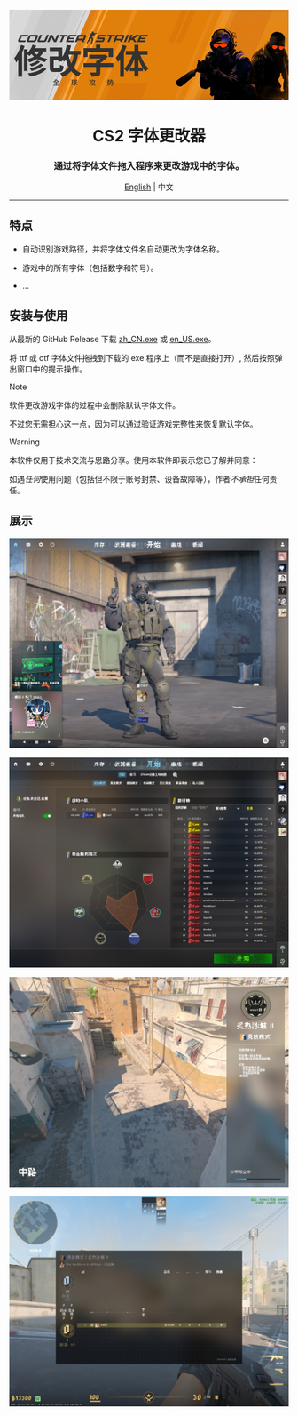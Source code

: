 <p align="center"><img src="/pic/banner.png"></p>

<h1 align="center">CS2 字体更改器</h1>

<h3 align="center">通过将字体文件拖入程序来更改游戏中的字体。</h3>

<p align="center"><a href="/README.md">English</a> | 中文</p>

---

## 特点

- 自动识别游戏路径，并将字体文件名自动更改为字体名称。

- 游戏中的所有字体（包括数字和符号）。

- ...

## 安装与使用

从最新的 GitHub Release 下载 [zh_CN.exe](https://github.com/Cairl/CS2-Font-Changer/releases/latest/download/zh_CN.exe) 或 [en_US.exe](https://github.com/Cairl/CS2-Font-Changer/releases/latest/download/en_US.exe)。

将 ttf 或 otf 字体文件拖拽到下载的 exe 程序上（而不是直接打开）, 然后按照弹出窗口中的提示操作。

> [!NOTE]
>
> 软件更改游戏字体的过程中会删除默认字体文件。
>
> 不过您无需担心这一点，因为可以通过验证游戏完整性来恢复默认字体。

> [!WARNING]
>
> 本软件仅用于技术交流与思路分享。使用本软件即表示您已了解并同意：
>
> 如遇*任何*使用问题（包括但不限于账号封禁、设备故障等），作者*不承担*任何责任。

## 展示

![大厅界面](/pic/startpage.png)

![排行榜界面](/pic/ranking.png)

![加载界面](/pic/loading.png)

![计分板界面](/pic/ingame.png)
